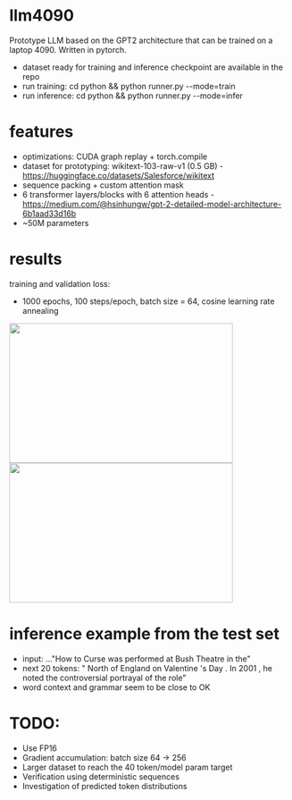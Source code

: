 # llm4090
Prototype LLM based on the GPT2 architecture that can be trained on a laptop 4090. Written in pytorch.

- dataset ready for training and inference checkpoint are available in the repo
- run training: cd python && python runner.py --mode=train
- run inference: cd python && python runner.py --mode=infer

# features
- optimizations: CUDA graph replay + torch.compile
- dataset for prototyping: wikitext-103-raw-v1 (0.5 GB) - https://huggingface.co/datasets/Salesforce/wikitext
- sequence packing + custom attention mask
- 6 transformer layers/blocks with 6 attention heads - https://medium.com/@hsinhungw/gpt-2-detailed-model-architecture-6b1aad33d16b
- ~50M parameters

# results
training and validation loss:
- 1000 epochs, 100 steps/epoch, batch size = 64, cosine learning rate annealing

<img src="https://github.com/user-attachments/assets/3a9fdf3b-44b2-4438-9c68-09007a4a054c" width="400" height="250">
<img src="https://github.com/user-attachments/assets/74da70f6-cc67-4960-89ac-26a1f2d5269c" width="400" height="250">

# inference example from the test set
- input: ..."How to Curse was performed at Bush Theatre in the"
- next 20 tokens: "  North of England on Valentine 's Day . In 2001 , he noted the controversial portrayal of the role"
- word context and grammar seem to be close to OK

# TODO:
- Use FP16
- Gradient accumulation: batch size 64 -> 256
- Larger dataset to reach the 40 token/model param target
- Verification using deterministic sequences
- Investigation of predicted token distributions
